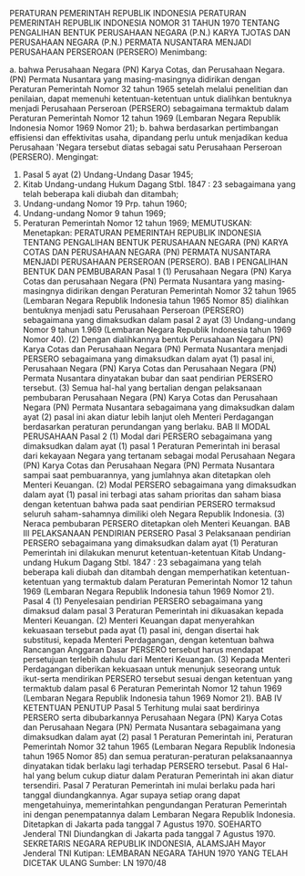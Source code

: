  PERATURAN PEMERINTAH REPUBLIK INDONESIA PERATURAN PEMERINTAH REPUBLIK INDONESIA NOMOR 31 TAHUN 1970 TENTANG PENGALIHAN BENTUK PERUSAHAAN NEGARA (P.N.) KARYA TJOTAS DAN PERUSAHAAN NEGARA (P.N.) PERMATA NUSANTARA MENJADI PERUSAHAAN PERSEROAN (PERSERO)
Menimbang:

a. bahwa Perusahaan Negara (PN) Karya Cotas, dan Perusahaan Negara. (PN) Permata Nusantara yang masing-masingnya didirikan dengan Peraturan Pemerintah Nomor 32 tahun 1965 setelah melalui penelitian dan penilaian, dapat memenuhi ketentuan-ketentuan untuk dialihkan bentuknya menjadi Perusahaan Perseroan (PERSERO) sebagaimana termaktub dalam Peraturan Pemerintah Nomor 12 tahun 1969 (Lembaran Negara Republik Indonesia Nomor 1969 Nomor 21);
b. bahwa berdasarkan pertimbangan effisiensi dan effektivitas usaha, dipandang perlu untuk menjadikan kedua Perusahaan 'Negara tersebut diatas sebagai satu Perusahaan Perseroan (PERSERO).
Mengingat:

1. Pasal 5 ayat (2) Undang-Undang Dasar 1945;
2. Kitab Undang-undang Hukum Dagang Stbl. 1847 : 23 sebagaimana yang telah beberapa kali diubah dan ditambah;
3. Undang-undang Nomor 19 Prp. tahun 1960;
4. Undang-undang Nomor 9 tahun 1969;
5. Peraturan Pemerintah Nomor 12 tahun 1969;
MEMUTUSKAN:
 Menetapkan: PERATURAN PEMERINTAH REPUBLIK INDONESIA TENTANG PENGALIHAN BENTUK PERUSAHAAN NEGARA (PN) KARYA COTAS DAN PERUSAHAAN NEGARA (PN) PERMATA NUSANTARA MENJADI PERUSAHAAN PERSEROAN (PERSERO). BAB I PENGALIHAN BENTUK DAN PEMBUBARAN
Pasal 1
(1) Perusahaan Negara (PN) Karya Cotas dan perusahaan Negara (PN) Permata Nusantara yang masing-masingnya didirikan dengan Peraturan Pemerintah Nomor 32 tahun 1965 (Lembaran Negara Republik Indonesia tahun 1965 Nomor 85) dialihkan bentuknya menjadi satu Perusahaan Perseroan (PERSERO) sebagaimana yang dimaksudkan dalam pasal 2 ayat (3) Undang-undang Nomor 9 tahun 1.969 (Lembaran Negara Republik Indonesia tahun 1969 Nomor 40). (2) Dengan dialihkannya bentuk Perusahaan Negara (PN) Karya Cotas dan Perusahaan Negara (PN) Permata Nusantara menjadi PERSERO sebagaimana yang dimaksudkan dalam ayat (1) pasal ini, Perusahaan Negara (PN) Karya Cotas dan Perusahaan Negara (PN) Permata Nusantara dinyatakan bubar dan saat pendirian PERSERO tersebut. (3) Semua hal-hal yang bertalian dengan pelaksanaan pembubaran Perusahaan Negara (PN) Karya Cotas dan Perusahaan Negara (PN) Permata Nusantara sebagaimana yang dimaksudkan dalam ayat (2) pasal ini akan diatur lebih lanjut oleh Menteri Perdagangan berdasarkan peraturan perundangan yang berlaku. BAB II MODAL PERUSAHAAN
Pasal 2
(1) Modal dari PERSERO sebagaimana yang dimaksudkan dalam ayat (1) pasal 1 Peraturan Pemerintah ini berasal dari kekayaan Negara yang tertanam sebagai modal Perusahaan Negara (PN) Karya Cotas dan Perusahaan Negara (PN) Permata Nusantara sampai saat pembuarannya, yang jumlahnya akan ditetapkan oleh Menteri Keuangan. (2) Modal PERSERO sebagaimana yang dimaksudkan dalam ayat (1) pasal ini terbagi atas saham prioritas dan saham biasa dengan ketentuan bahwa pada saat pendirian PERSERO termaksud seluruh saham-sahamnya dimiliki oleh Negara Republik Indonesia. (3) Neraca pembubaran PERSERO ditetapkan oleh Menteri Keuangan. BAB III PELAKSANAAN PENDIRIAN PERSERO
Pasal 3
Pelaksanaan pendirian PERSERO sebagaimana yang dimaksudkan dalam ayat (1) Peraturan Pemerintah ini dilakukan menurut ketentuan-ketentuan Kitab Undang-undang Hukum Dagang Stbl. 1847 : 23 sebagaimana yang telah beberapa kali diubah dan ditambah dengan memperhatikan ketentuan-ketentuan yang termaktub dalam Peraturan Pemerintah Nomor 12 tahun 1969 (Lembaran Negara Republik Indonesia tahun 1969 Nomor 21). Pasal 4 (1) Penyelesaian pendirian PERSERO sebagaimana yang dimaksud dalam pasal 3 Peraturan Pemerintah ini dikuasakan kepada Menteri Keuangan. (2) Menteri Keuangan dapat menyerahkan kekuasaan tersebut pada ayat (1) pasal ini, dengan disertai hak substitusi, kepada Menteri Perdagangan, dengan ketentuan bahwa Rancangan Anggaran Dasar PERSERO tersebut harus mendapat persetujuan terlebih dahulu dari Menteri Keuangan. (3) Kepada Menteri Perdagangan diberikan kekuasaan untuk menunjuk seseorang untuk ikut-serta mendirikan PERSERO tersebut sesuai dengan ketentuan yang termaktub dalam pasal 6 Peraturan Pemerintah Nomor 12 tahun 1969 (Lembaran Negara Republik Indonesia tahun 1969 Nomor 21). BAB IV KETENTUAN PENUTUP
Pasal 5
Terhitung mulai saat berdirinya PERSERO serta dibubarkannya Perusahaan Negara (PN) Karya Cotas dan Perusahaan Negara (PN) Permata Nusantara sebagaimana yang dimaksudkan dalam ayat (2) pasal 1 Peraturan Pemerintah ini, Peraturan Pemerintah Nomor 32 tahun 1965 (Lembaran Negara Republik Indonesia tahun 1965 Nomor 85) dan semua peraturan-peraturan pelaksanaannya dinyatakan tidak berlaku lagi terhadap PERSERO tersebut. Pasal 6 Hal-hal yang belum cukup diatur dalam Peraturan Pemerintah ini akan diatur tersendiri. Pasal 7 Peraturan Pemerintah ini mulai berlaku pada hari tanggal diundangkannya. Agar supaya setiap orang dapat mengetahuinya, memerintahkan pengundangan Peraturan Pemerintah ini dengan penempatannya dalam Lembaran Negara Republik Indonesia. Ditetapkan di Jakarta pada tanggal 7 Agustus 1970. SOEHARTO Jenderal TNI Diundangkan di Jakarta pada tanggal 7 Agustus 1970. SEKRETARIS NEGARA REPUBLIK INDONESIA, ALAMSJAH Mayor Jenderal TNI Kutipan: LEMBARAN NEGARA TAHUN 1970 YANG TELAH DICETAK ULANG Sumber: LN 1970/48
